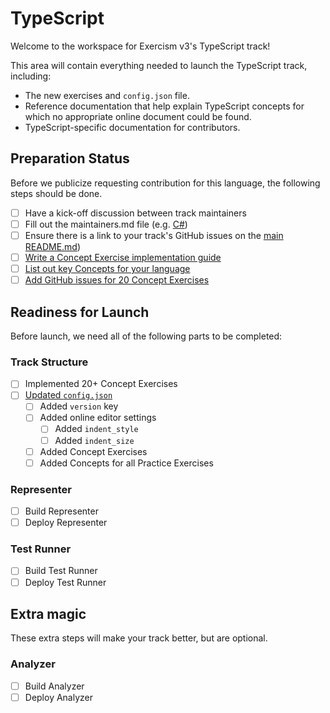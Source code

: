 # TypeScript

Welcome to the workspace for Exercism v3's TypeScript track!

This area will contain everything needed to launch the TypeScript track, including:

- The new exercises and `config.json` file.
- Reference documentation that help explain TypeScript concepts for which no appropriate online document could be found.
- TypeScript-specific documentation for contributors.

## Preparation Status

Before we publicize requesting contribution for this language, the following steps should be done.

- [ ] Have a kick-off discussion between track maintainers
- [ ] Fill out the maintainers.md file (e.g. [C#](../csharp/maintainers.md))
- [ ] Ensure there is a link to your track's GitHub issues on the [main README.md](../../README.md))
- [ ] [Write a Concept Exercise implementation guide](../../docs/maintainers/writing-a-concept-exercise-github-issue.md)
- [ ] [List out key Concepts for your language](../../docs/maintainers/determining-concepts.md)
- [ ] [Add GitHub issues for 20 Concept Exercises](../../docs/maintainers/writing-a-concept-exercise-github-issue.md)

## Readiness for Launch

Before launch, we need all of the following parts to be completed:

### Track Structure

- [ ] Implemented 20+ Concept Exercises
- [ ] [Updated `config.json`](../../docs/maintainers/migrating-your-config-json-files.md)
  - [ ] Added `version` key
  - [ ] Added online editor settings
    - [ ] Added `indent_style`
    - [ ] Added `indent_size`
  - [ ] Added Concept Exercises
  - [ ] Added Concepts for all Practice Exercises

### Representer

- [ ] Build Representer
- [ ] Deploy Representer

### Test Runner

- [ ] Build Test Runner
- [ ] Deploy Test Runner

## Extra magic

These extra steps will make your track better, but are optional.

### Analyzer

- [ ] Build Analyzer
- [ ] Deploy Analyzer
